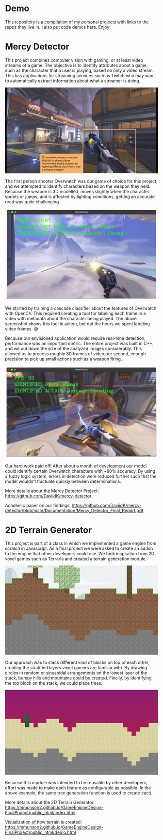 # Demo

This repository is a compilation of my personal projects with links to the repos they live in. I also put code demos here. Enjoy!

# Mercy Detector

This project combines computer vision with gaming, or at least video streams of a game. The objective is to identify attributes about a game, such as the character that a user is playing, based on only a video stream. This has applications for streaming services such as Twitch who may want to automatically extract information about what a streamer is doing.

![Mercy's Heads Up Display. The 3D modelled weapon moves slightly to show player movement and is subject to lighting effects. Each hero has a unique weapon](https://raw.githubusercontent.com/DaviidK/mercy-detector/main/Documentation/Images/hero_demo.png)

The first person shooter Overwatch was our game of choice for this project, and we attempted to identify characters based on the weapon they held. Because the weapon is 3D modelled, moves slightly when the character sprints or jumps, and is affected by lighting conditions, getting an accurate read was quite challenging.

![Cascade Training Tool. In order to train a cascade classifier model, a tool was created to quickly add metadata to frames of a video about the hero being played](https://raw.githubusercontent.com/mmunson2/demo/main/im/Cascade_Trainer.png)

We started by training a cascade classifier about the features of Overwatch with OpenCV. This required creating a tool for labeling each frame in a video with metadata about the character being played. The above screenshot shows this tool in action, but not the hours we spent labeling video frames. :sweat_smile:
    
Because our envisioned application would require real-time detection, performance was an important metric. The entire project was built in C++, and we cut down the size of the analyzed images considerably. This allowed us to process roughly 30 frames of video per second, enough precision to pick up small actions such as a weapon firing.

![Output overlay. Text is placed on top of game footage identifying the hero being played and the weapon they're carrying](https://raw.githubusercontent.com/mmunson2/demo/main/im/Hero_Identification.png)

Our hard work paid off! After about a month of development our model could identify certain Overwatch characters with ~80% accuracy. By using a fuzzy logic system, errors in detection were reduced further such that the model wouldn't fluctuate quickly between determinations.  
   
More details about the Mercy Detector Project: https://github.com/DaviidK/mercy-detector
   
Academic paper on our findings: https://github.com/DaviidK/mercy-detector/blob/main/Documentation/Mercy_Detector_Final_Report.pdf

# 2D Terrain Generator

This project is part of a class in which we implemented a game engine from scratch in Javascript. As a final project we were asked to create an addon to the engine that other developers could use. We took inspiration from 2D voxel games such as Terraria and created a terrain generation module.

![Example of what 2D voxel terrain looks like](https://raw.githubusercontent.com/mmunson2/demo/main/im/Terrain_Example1.png)

Our approach was to stack different kind of blocks on top of each other, creating the stratified layers voxel gamers are familiar with. By drawing circles in random or sinusoidal arrangements on the lowest layer of the stack, bumpy hills and mountains could be created. Finally, by identifying the top block on the stack, we could place trees.

![Another terrain generation example](https://raw.githubusercontent.com/mmunson2/demo/main/im/Terrain_Example2.png)

Because this module was intended to be reusable by other developers, effort was made to make each feature as configurable as possible. In the above example, the same tree generation function is used to create cacti.

More details about the 2D Terrain Generator: https://mmunson2.github.io/GameEngineDesign-FinalProject/public_html/index.html

Visualization of how terrain is created: https://mmunson2.github.io/GameEngineDesign-FinalProject/public_html/demo.html

